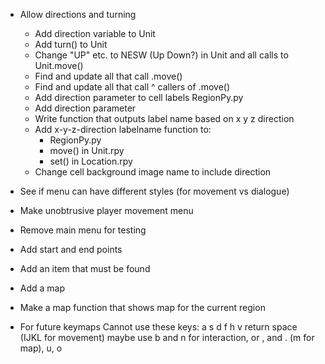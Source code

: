 - Allow directions and turning
    - Add direction variable to Unit
    - Add turn() to Unit
    - Change "UP" etc. to NESW (Up Down?) in Unit and all calls to Unit.move()
    - Find and update all that call .move()
    - Find and update all that call ^ callers of .move()
    - Add direction parameter to cell labels RegionPy.py
    - Add direction parameter 
    - Write function that outputs label name based on x y z direction
    - Add x-y-z-direction labelname function to:
        - RegionPy.py
        -  move() in Unit.rpy
        - set() in Location.rpy
    - Change cell background image name to include direction

- See if menu can have different styles (for movement vs dialogue)
- Make unobtrusive player movement menu
- Remove main menu for testing
- Add start and end points
- Add an item that must be found
- Add a map
- Make a map function that shows map for the current region

- For future keymaps
    Cannot use these keys:
    a
    s
    d
    f
    h
    v
    return
    space
    (IJKL for movement)
    maybe use b and n for interaction, or , and . (m for map), u, o
